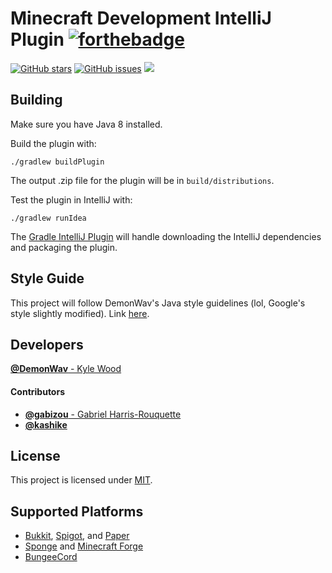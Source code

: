 Minecraft Development IntelliJ Plugin [![forthebadge](http://forthebadge.com/images/badges/made-with-crayons.svg)](http://forthebadge.com)
==========================================================================================================================================
[![GitHub stars](https://img.shields.io/github/stars/DemonWav/MinecraftDevIntelliJ.svg)](https://github.com/DemonWav/MinecraftDevIntelliJ/stargazers) [![GitHub issues](https://img.shields.io/github/issues/DemonWav/MinecraftDevIntelliJ.svg)](https://github.com/DemonWav/MinecraftDevIntelliJ/issues) <a href="https://ci.demonwav.com/viewType.html?buildTypeId=MinecraftDevIntelliJ_Build"><img src="https://ci.demonwav.com/app/rest/builds/buildType(id:MinecraftDevIntelliJ_Build)/statusIcon"/></a>

Building
--------

Make sure you have Java 8 installed.

Build the plugin with:

`./gradlew buildPlugin`

The output .zip file for the plugin will be in `build/distributions`.

Test the plugin in IntelliJ with:

`./gradlew runIdea`

The [Gradle IntelliJ Plugin](https://github.com/JetBrains/gradle-intellij-plugin)
will handle downloading the IntelliJ dependencies and packaging the
plugin.

Style Guide
-----------

This project will follow DemonWav's Java style guidelines (lol, Google's
style slightly modified). Link [here](http://www.demonwav.com/style).

Developers
----------

[**@DemonWav** - Kyle Wood](https://github.com/DemonWav)

#### **Contributors**

- [**@gabizou** - Gabriel Harris-Rouquette](https://github.com/gabizou)
- [**@kashike**](https://github.com/kashike)

License
-------

This project is licensed under [MIT](LICENSE.txt).

Supported Platforms
-------------------

- [Bukkit](https://hub.spigotmc.org/stash/projects/SPIGOT/repos/bukkit/browse), [Spigot](https://spigotmc.org/), and [Paper](https://paper.emc.gs)
- [Sponge](https://www.spongepowered.org/) and [Minecraft Forge](http://minecraftforge.net/forum)
- [BungeeCord](https://www.spigotmc.org/wiki/bungeecord/)
